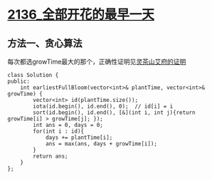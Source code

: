 # [2136_全部开花的最早一天](https://leetcode.cn/problems/earliest-possible-day-of-full-bloom/description/?envType=daily-question&envId=2023-09-30)

## 方法一、贪心算法
每次都选growTime最大的那个，正确性证明见[灵茶山艾府的证明](https://leetcode.cn/problems/earliest-possible-day-of-full-bloom/solutions/1200254/tan-xin-ji-qi-zheng-ming-by-endlesscheng-hfwe/?envType=daily-question&envId=2023-09-30)
```
class Solution {
public:
    int earliestFullBloom(vector<int>& plantTime, vector<int>& growTime) {
        vector<int> id(plantTime.size());
        iota(id.begin(), id.end(), 0);  // id[i] = i
        sort(id.begin(), id.end(), [&](int i, int j){return growTime[i] > growTime[j]; });
        int ans = 0, days = 0;
        for(int i : id){
            days += plantTime[i];
            ans = max(ans, days + growTime[i]);
        }
        return ans;
    }
};
```
